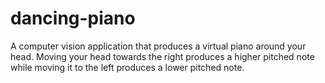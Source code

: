 # dancing-piano
A computer vision application that produces a virtual piano around your head. Moving your head towards the right produces a higher pitched note while moving it to the left produces a lower pitched note. 
